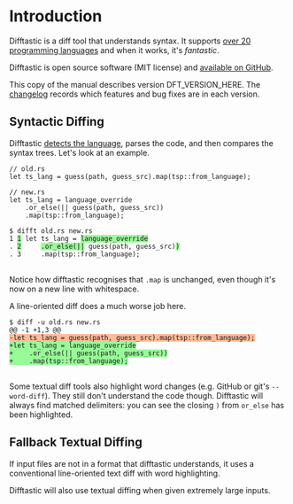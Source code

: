# Introduction

Difftastic is a diff tool that understands syntax. It supports [over
20 programming languages](./languages_supported.html) and when it works, it's *fantastic*.

Difftastic is open source software (MIT license) and [available on
GitHub](https://github.com/wilfred/difftastic).

This copy of the manual describes version DFT_VERSION_HERE. The
[changelog](https://github.com/Wilfred/difftastic/blob/master/CHANGELOG.md)
records which features and bug fixes are in each version.

## Syntactic Diffing

Difftastic [detects the language](./usage.html#language-detection), parses the code, and then
compares the syntax trees. Let's look at an example.

```
// old.rs
let ts_lang = guess(path, guess_src).map(tsp::from_language);
```
```
// new.rs
let ts_lang = language_override
    .or_else(|| guess(path, guess_src))
    .map(tsp::from_language);
```

<pre><code style="display:block">$ difft old.rs new.rs
1 <span style="background-color: PaleGreen">1</span> let ts_lang = <span style="background-color: PaleGreen">language_override</span>
. <span style="background-color: PaleGreen">2</span>     <span style="background-color: PaleGreen">.or_else(||</span> guess(path, guess_src)<span style="background-color: PaleGreen">)</span>
. 3     .map(tsp::from_language);
</code>
</pre>

Notice how difftastic recognises that `.map` is unchanged, even though
it's now on a new line with whitespace.

A line-oriented diff does a much worse job here.

<pre><code style="display:block">$ diff -u old.rs new.rs
@@ -1 +1,3 @@
<span style="background-color: #fbbd98">-let ts_lang = guess(path, guess_src).map(tsp::from_language);</span>
<span style="background-color: PaleGreen">+let ts_lang = language_override
+    .or_else(|| guess(path, guess_src))
+    .map(tsp::from_language);</span>
</code>
</pre>

Some textual diff tools also highlight word changes (e.g. GitHub or
git's `--word-diff`). They still don't understand the code
though. Difftastic will always find matched delimiters: you can see
the closing `)` from `or_else` has been highlighted.

## Fallback Textual Diffing

If input files are not in a format that difftastic understands, it
uses a conventional line-oriented text diff with word highlighting.

Difftastic will also use textual diffing when given extremely large
inputs.
